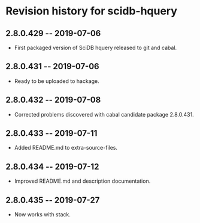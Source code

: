 # Revision history for scidb-hquery

## 2.8.0.429 -- 2019-07-06

* First packaged version of SciDB hquery released to git and cabal.

## 2.8.0.431 -- 2019-07-06

* Ready to be uploaded to hackage.

## 2.8.0.432 -- 2019-07-08

* Corrected problems discovered with cabal candidate package 2.8.0.431.

## 2.8.0.433 -- 2019-07-11

* Added README.md to extra-source-files.

## 2.8.0.434 -- 2019-07-12

* Improved README.md and description documentation.

## 2.8.0.435 -- 2019-07-27

* Now works with stack.
